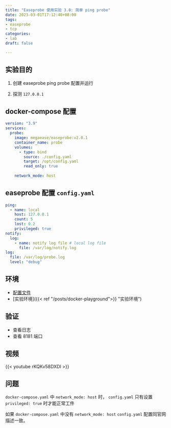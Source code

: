 ```yaml
---
title: "Easeprobe 使用实验 3.0: 简单 ping probe"
date: 2023-03-01T17:12:40+08:00
tags:
- easeprobe
- tcp
categories:
- lab
draft: false

---
```

## 实验目的

1. 创建 easeprobe ping probe 配置并运行

2. 探测 `127.0.0.1`

## docker-compose 配置

```yaml
version: "3.9"
services:
  probe:
    image: megaease/easeprobe:v2.0.1
    container_name: probe
    volumes:
      - type: bind
        source: ./config.yaml
        target: /opt/config.yaml
        read_only: true
    
    network_mode: host
```
## easeprobe 配置 `config.yaml`

```yaml
ping:
  - name: local
    host: 127.0.0.1
    count: 5
    lost: 0.2
    privileged: true
notify:
  log:
    - name: notify log file # local log file
      file: /var/log/notify.log
log:
  file: /var/log/probe.log
  level: "debug"
```

## 环境

- [配置文件](https://gist.github.com/b6993ae1dd9c732e6b3bef9d533ee664.git)
- [实验环境]({{< ref "/posts/docker-playground">}} "实验环境")

## 验证

- 查看日志
- 查看 8181 端口

## 视频

{{< youtube rKQKv58DXDI >}}

## 问题

`docker-compose.yaml` 中 `network_mode: host` 时，
`config.yaml` 只有设置 `privileged: true` 时才能正常工件

如果 `docker-compose.yaml` 中没有 `network_mode: host` `config.yaml` 配置同官网描述一致。